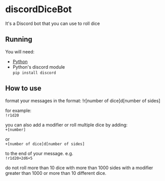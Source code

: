 # discordDiceBot
It's a Discord bot that you can use to roll dice

## Running

You will need:
- [Python](http://python.org/downloads)
- Python's discord module<br>
  `pip install discord`

## How to use
format your messages in the format:
 !r[number of dice]d[number of sides]

for example:<br>
 `!r1d20`

you can also add a modifier or roll multiple dice by adding:<br>
 `+[number]`

or<br>
 `+[number of dice]d[number of sides]`

to the end of your message. e.g.<br>
 `!r1d20+2d6+5`

do not roll more than 10 dice with more than 1000 sides with a modifier greater than 1000 or more than 10 different dice.
